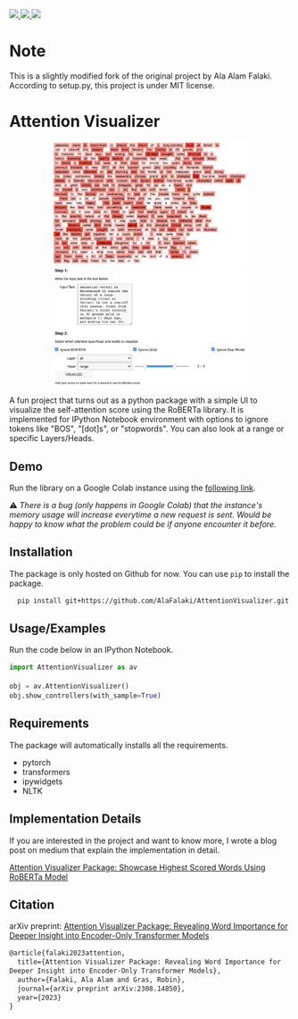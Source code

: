 <a href="https://twitter.com/NLPiation">
<img src="https://img.shields.io/badge/Author-Twitter-blue" />
</a>
<a href="https://pub.towardsai.net/attention-visualizer-package-showcase-highest-scored-words-using-roberta-model-8218658b4447">
<img src="https://img.shields.io/badge/Blog%20Post-Medium-orange" />
</a>
<a href="https://colab.research.google.com/github/AlaFalaki/AttentionVisualizer/blob/main/demo.ipynb">
<img src="https://colab.research.google.com/assets/colab-badge.svg" />
</a>

# Note

This is a slightly modified fork of the original project by Ala Alam Falaki. According to setup.py, this project is under MIT license.

# Attention Visualizer

<p align="center">
<img width="350" src="https://raw.githubusercontent.com/AlaFalaki/AttentionVisualizer/main/images/output.png" />
<img width="350" src="https://raw.githubusercontent.com/AlaFalaki/AttentionVisualizer/main/images/UI.png">
</p>

A fun project that turns out as a python package with a simple UI to visualize the self-attention score using the RoBERTa library. It is implemented for IPython Notebook environment with options to ignore tokens like "BOS", "[dot]s", or "stopwords". You can also look at a range or specific Layers/Heads.

## Demo

Run the library on a Google Colab instance using the [following link](https://colab.research.google.com/github/AlaFalaki/AttentionVisualizer/blob/main/demo.ipynb).

:warning: *There is a bug (only happens in Google Colab) that the instance's memory usage will increase everytime a new request is sent. Would be happy to know what the problem could be if anyone encounter it before.*

## Installation

The package is only hosted on Github for now. You can use `pip` to install the package.

```bash
  pip install git+https://github.com/AlaFalaki/AttentionVisualizer.git
```


## Usage/Examples

Run the code below in an IPython Notebook.

```python
import AttentionVisualizer as av

obj = av.AttentionVisualizer()
obj.show_controllers(with_sample=True)
```


## Requirements

The package will automatically installs all the requirements.

- pytorch
- transformers
- ipywidgets
- NLTK


## Implementation Details

If you are interested in the project and want to know more, I wrote a blog post on medium that explain the implementation in detail.

<a href="https://pub.towardsai.net/attention-visualizer-package-showcase-highest-scored-words-using-roberta-model-8218658b4447">
Attention Visualizer Package: Showcase Highest Scored Words Using RoBERTa Model
</a>

## Citation

arXiv preprint: <a href="https://arxiv.org/abs/2308.14850">Attention Visualizer Package: Revealing Word Importance for Deeper Insight into Encoder-Only Transformer Models</a>

```
@article{falaki2023attention,
  title={Attention Visualizer Package: Revealing Word Importance for Deeper Insight into Encoder-Only Transformer Models},
  author={Falaki, Ala Alam and Gras, Robin},
  journal={arXiv preprint arXiv:2308.14850},
  year={2023}
}
```
